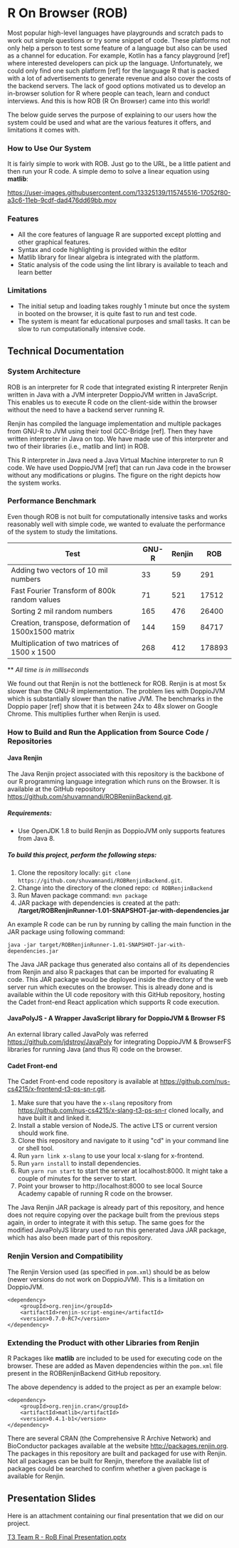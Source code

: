 # R On Browser (ROB)

Most popular high-level languages have playgrounds and scratch pads to work out simple questions or try some snippet of code. These platforms not only help a person to test some feature of a language but also can be used as a channel for education. For example, Kotlin has a fancy playground [ref] where interested developers can pick up the language. Unfortunately, we could only find one such platform [ref] for the language R that is packed with a lot of advertisements to generate revenue and also cover the costs of the backend servers. The lack of good options motivated us to develop an in-browser solution for R where people can teach, learn and conduct interviews. And this is how ROB (R On Browser) came into this world!


The below guide serves the purpose of explaining to our users how the system could be used and what are the various features it offers, and limitations it comes with. 

### How to Use Our System
It is fairly simple to work with ROB. Just go to the URL, be a little patient and then run your R code. A simple demo to solve a linear equation using **matlib**:

https://user-images.githubusercontent.com/13325139/115745516-17052f80-a3c6-11eb-9cdf-dad476dd69bb.mov


### Features 
-	All the core features of language R are supported except plotting and other graphical features.
-	Syntax and code highlighting is provided within the editor
-	Matlib library for linear algebra is integrated with the platform.
-	Static analysis of the code using the lint library is available to teach and learn better

### Limitations
-	The initial setup and loading takes roughly 1 minute but once the system in booted on the browser, it is quite fast to run and test code.
-	The system is meant far educational purposes and small tasks. It can be slow to run computationally intensive code.  

## Technical Documentation


### System Architecture
ROB is an interpreter for R code that integrated existing R interpreter Renjin written in Java with a JVM interpreter DoppioJVM written in JavaScript. This enables us to execute R code on the client-side within the browser without the need to have a backend server running R.

  


Renjin has compiled the language implementation and multiple packages from GNU-R to JVM using their tool GCC-Bridge [ref]. Then they have written interpreter in Java on top. We have made use of this interpreter and two of their libraries (i.e., matlib and lint) in ROB.

This R interpreter in Java need a Java Virtual Machine interpreter to run R code. We have used DoppioJVM [ref] that can run Java code in the browser without any modifications or plugins. The figure on the right depicts how the system works.

### Performance Benchmark
Even though ROB is not built for computationally intensive tasks and works reasonably well with simple code, we wanted to evaluate the performance of the system to study the limitations. 

|     Test                                                      |     GNU-R    |     Renjin    |     ROB       |
|---------------------------------------------------------------|--------------|---------------|---------------|
|     Adding   two vectors of 10 mil numbers                    |     33       |     59        |     291       |
|     Fast   Fourier Transform of 800k random values            |     71       |     521       |     17512     |
|     Sorting   2 mil random numbers                            |     165      |     476       |     26400     |
|     Creation,   transpose, deformation of 1500x1500 matrix    |     144      |     159       |     84717     |
|     Multiplication   of two matrices of 1500 x 1500           |     268      |     412       |     178893    |
** *All time is in milliseconds*

We found out that Renjin is not the bottleneck for ROB. Renjin is at most 5x slower than the GNU-R implementation. The problem lies with DoppioJVM which is substantially slower than the native JVM. The benchmarks in the Doppio paper [ref] show that it is between 24x to 48x slower on Google Chrome. This multiplies further when Renjin is used. 


### How to Build and Run the Application from Source Code / Repositories

#### Java Renjin

The Java Renjin project associated with this repository is the backbone of our R programming language integration which runs on the Browser. It is available at the GitHub repository https://github.com/shuvamnandi/ROBRenjinBackend.git.

##### Requirements: 
- Use OpenJDK 1.8 to build Renjin as DoppioJVM only supports features from Java 8.

##### To build this project, perform the following steps: 

1. Clone the repository locally: `git clone https://github.com/shuvamnandi/ROBRenjinBackend.git`.
2. Change into the directory of the cloned repo: `cd ROBRenjinBackend`
3. Run Maven package command: `mvn package`
4. JAR package with dependencies is created at the path: **/target/ROBRenjinRunner-1.01-SNAPSHOT-jar-with-dependencies.jar** 

An example R code can be run by running by calling the main function in the JAR package using following command:

`java -jar target/ROBRenjinRunner-1.01-SNAPSHOT-jar-with-dependencies.jar`

The Java JAR package thus generated also contains all of its dependencies from Renjin and also R packages that can be imported for evaluating R code. This JAR package would be deployed inside the directory of the web server run which executes on the browser. This is already done and is available within the UI code repository with this GitHub repository, hosting the Cadet front-end React application which supports R code execution.

#### JavaPolyJS - A Wrapper JavaScript library for DoppioJVM & Browser FS

An external library called JavaPoly was referred https://github.com/jdstroy/JavaPoly for integrating DoppioJVM & BrowserFS libraries for running Java (and thus R) code on the browser.

#### Cadet Front-end

The Cadet Front-end code repository is available at https://github.com/nus-cs4215/x-frontend-t3-ps-sn-r.git. 

1. Make sure that you have the `x-slang` repository from https://github.com/nus-cs4215/x-slang-t3-ps-sn-r cloned locally, and have built it and linked it.
2. Install a stable version of NodeJS. The active LTS or current version should work fine.
3. Clone this repository and navigate to it using "cd" in your command line or shell tool.
4. Run `yarn link x-slang` to use your local x-slang for x-frontend.
5. Run `yarn install` to install dependencies.
6. Run `yarn run start` to start the server at localhost:8000. It might take a couple of minutes for the server to start.
7. Point your browser to http://localhost:8000 to see local Source Academy capable of running R code on the browser.

The Java Renjin JAR package is already part of this repository, and hence does not require copying over the package built from the previous steps again, in order to integrate it with this setup. The same goes for the modified JavaPolyJS library used to run this generated Java JAR package, which has also been made part of this repository.


### Renjin Version and Compatibility

The Renjin Version used (as specified in `pom.xml`) should be as below (newer versions do not work on DoppioJVM). This is a limitation on DoppioJVM.

```
<dependency>
    <groupId>org.renjin</groupId>
    <artifactId>renjin-script-engine</artifactId>
    <version>0.7.0-RC7</version>
</dependency>
```

### Extending the Product with other Libraries from Renjin

R Packages like **matlib** are included to be used for executing code on the browser. These are added as Maven dependencies within the `pom.xml` file present in the ROBRenjinBackend GitHub repository.

The above dependency is added to the project as per an example below:
```
<dependency>
    <groupId>org.renjin.cran</groupId>
    <artifactId>matlib</artifactId>
    <version>0.4.1-b1</version>
</dependency>
```

There are several CRAN (the Comprehensive R Archive Network) and BioConductor packages available at the website http://packages.renjin.org. The packages in this repository are built and packaged for use with Renjin. Not all packages can be built for Renjin, therefore the available list of packages could be searched to confirm whether a given package is available for Renjin.

## Presentation Slides

Here is an attachment containing our final presentation that we did on our project.

[T3 Team R - RoB Final Presentation.pptx](https://github.com/shuvamnandi/ROBRenjinBackend/files/6359624/T3.Team.R.-.RoB.Final.Presentation.pptx)

